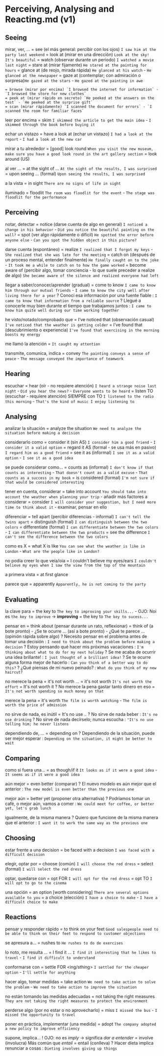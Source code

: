# Perceiving, Analysing and Reacting.md (v1)

## Seeing

mirar, ver, ...
    = see (el más general: percibir con los ojos) `I saw him at the party last weekend`
    = look at (mirar en una dirección) `Look at the sky! It's beautiful`
    = watch (observar durante un periodo) `I watched a movie last night`
    = stare at (mirar fijamente) `He stared at the painting for hours`
    = glance at (de reojo, mirada rápida) `He glanced at his watch` - `He glanced at the newspaper`
    = gaze at (contemplar; con admiración o sorpresa)`He gazed at the stars` - `He gazed at the painting in awe`

<!-- TODO: 📅 /**/ Creo que las siguientes están mal -->

    = browse (mirar por encima) `I browsed the internet for information` - `I browsed the store for new clothes`
    = peek at (mirar rápido en secreto) `He peeked at the answers on the test` - `He peeked at the surprise gift`
    = scan (mirar rápidamente) `I scanned the document for errors` - `I scanned the room for familiar faces`

leer por encima = skim `I skimmed the article to get the main idea` - `I skimmed through the book before buying it`

echar un vistazo
    = have a look at (echar un vistazo) `I had a look at the report` - `I had a look at the new car`

mirar a tu alrededor
    = [good] look round `When you visit the new museum, make sure you have a good look round in the art gallery section`
    = look around (US)

al ver ...
    = at the sight of ... `At the sight of the results, I was surprised`
    = upon seeing ... (formal) `Upon seeing the results, I was surprised`


a la vista = in sight `There are no signs of life in sight`

iluminado = floodlit `The room was floodlit for the event` - `The stage was floodlit for the performance`

## Perceiving

notar, detectar
    = notice (darse cuenta de algo en general) `I noticed a change in his behavior` - `Did you notice the beautiful painting on the wall?`
    = spot (ver algo rápidamente o difícil) `He spotted the error before anyone else` - `Can you spot the hidden object in this picture?`

darse cuenta (espontáneo)
    = realize `I realized that I forgot my keys` - `She realized that she was late for the meeting`
    = catch on (después de un proceso mental, entender finalmente) `He finally caught on to the joke` - `It took me a while to catch on to how the game worked`
    = become aware of (percibir algo, tomar conciencia - lo que suele preceder a realize de algo) `She became aware of the silence and realized everyone had left`

llegar a saber/conocer/aprender (gradual)
    = come to know `I came to know him through our mutual friends` - `I came to know the city well after living there for a year`
    ? Conocí esa información por una fuente fiable : `I came to know that information from a reliable source`
    ? Llegué a conocerle muy bien durante el tiempo que trabajamos juntos : `I came to know him quite well during our time working together`

he visto/notado/comprobado que
    = I’ve noticed that (observación casual) `I've noticed that the weather is getting colder`
    = I’ve found that (descubrimiento o experiencia) `I've found that exercising in the morning boosts my energy`


me llamó la atención = `It caught my attention`



transmite, comunica, indica = convey `The painting conveys a sense of peace` - `The message conveyed the importance of teamwork`


## Hearing

escuchar
    = hear (oír - no requiere atención) `I heard a strange noise last night` - `Did you hear the news?` - `Everyone wants to be heard`
    = listen TO (escuchar - requiere atención) SIEMPRE con TO `I listened to the radio this morning` - `That's the kind of music I enjoy listening to`


## Analysing

analizar la situación
    = analyze the situation `We need to analyze the situation before making a decision`

considerarlo como
    = consider it (sin AS) `I consider him a good friend` - `I consider it a valid option`
    = regard it AS (formal - se usa más en pasivo) `I regard him as a good friend`
    = see it as (informal) `I see it as a valid option` - `I see it as a good idea`

se puede considerar como...
    = counts as (informal) `I don't know if that counts as interesting` - `That doesn't count as a valid excuse` - `That counts as a success in my book`
    = is considered (formal) `I'm not sure if that would be considered interesting`

tener en cuenta, considerar
    = take into account `You should take into account the weather when planning your trip`
        - añadir más factores a considerar
    = consider `I will consider your suggestion, but I need more time to think about it`
        - examinar, pensar en ello

diferenciar
    = tell apart (percibir diferencias - informal) `I can't tell the twins apart`
    = distinguish (formal) `I can distinguish between the two colors`
    = differentiate (formal) `I can differentiate between the two colors` - `I can differentiate between the two products`
    = see the difference `I can't see the difference between the two colors`

como es X
    = what X is like `You can see what the weather is like in London` - `What are the people like in London?`

no podía creer lo que veía/oia
    = I couldn't believe my eyes/ears `I couldn't believe my eyes when I saw the view from the top of the mountain`


a primera vista = at first glance

parece que = apparently `Apparently, he is not coming to the party`


## Evaluating

la clave para
    = the key to <ing> `The key to improving your skills...`
        - OJO: Noi es `the key to improve` -> **improving**
    = the key to <noun> `The key to sucess...`


pensar en
    = think about (pensar durante un rato, reflexionar)
    = think of (a bote pronto)
        - ¿Se te ocurre ... (así a bote pronto)
        - ¿Qué te parece ... (opinión rápida sobre algo)
    ? Necesito pensar en el problema antes de tomar una decisión : `I need to think about the problem before making a decision`
    ? Estoy pensando qué hacer mis próximas vacaciones : `I'm thinking about what to do for my next holiday`
    ? Se me acaba de ocurrir una idea brillante! : `I just thought of a brilliant idea!`
    ? Se te ocurre alguna forma mejor de hacerlo : `Can you think of a better way to do this?`
    ? ¿Qué piensas de mi nuevo peinado? : `What do you think of my new haircut?`

no merece la pena
    = it's not worth <ing>...
    = it's not worth <thing> `It's not worth the effort`
    = It's not worth it
    ? No merece la pena gastar tanto dinero en eso = `It's not worth spending so much money on that`

merece la pena = it's worth `The film is worth watching` - `The film is worth the price of admission`

no sirve de nada, es inútil
    = It's no use <ing>..
    ? No sirve de nada beber : `It's no use drinking`
    ? No sirve de nada decírselo; nunca escucha : `"It's no use telling him; he never listens`

dependiendo de, ...
    = depending on
    ? Dependiendo de la situación, puede ser mejor esperar : `Depending on the situation, it might be better to wait`



## Comparing

como si fuera una...
    = as though/if it <were> `It looks as if it were a good idea` - `It seems as if it were a good idea`

aún mejor
    = even better (comparar)
    ? El nuevo modelo es aún mejor que el anterior : `The new model is even better than the previous one`

mejor aún
    = better yet (proponer otra alternativa)
    ? Podríamos tomar un café, o mejor aún, vamos a comer : `We could meet for coffee, or better yet, let's grab lunch`

igualmente, de la misma manera
    ? Quiero que funcione de la misma manera que el anterior : `I want it to work the same way as the previous one`

## Choosing

estar frente a una decision = be faced with a decision `I was faced with a difficult decision`

elegir, optar por
    = choose (común)  `I will choose the red dress`
    = select (formal) `I will select the red dress`

optar, quedarse con
    = opt FOR <sthing> `I will opt for the red dress`
    = opt TO <base> `I will opt to go to the cinema`

una opción
    = an option [worth considering] `There are several options available to you`
    = a choice (elección) `I have a choice to make` - `I have a difficult choice to make`



## Reactions

pensar y responder rápido = to think on your feet `Good salespeople need to be able to think on their feet to respond to customer objections`

se apresura a...
    = rushes to `He rushes to do de exercises`

lo noto, me resulta ...
    = I find it ... `I find it interesting that he likes to travel` - `I find it difficult to understand`

conformarse con
    = settle FOR <ing/sthing> `I settled for the cheaper option` - `I'll settle for anything`

hacer algo, tomar medidas
    = take action `We need to take action to solve the problem` - `We need to take action to improve the situation`

no están tomando las medidas adecuadas = not taking the right measures `They are not taking the right measures to protect the environment`

perderse algo (por no estar o no aprovecharlo)
    = miss `I missed the bus` - `I missed the opportunity to travel`

poner en práctica, implementar (una medida)
= adopt `The company adopted a new policy to improve efficiency`

supone, implica...
    ! OJO: no es _imply_ -> significa _dar a entender_
    = involve (involucra) Más común que _entail_
    = entail (conlleva)
    ? Hacer dieta implica renunciar a cosas : `Dieting involves giving up things`
